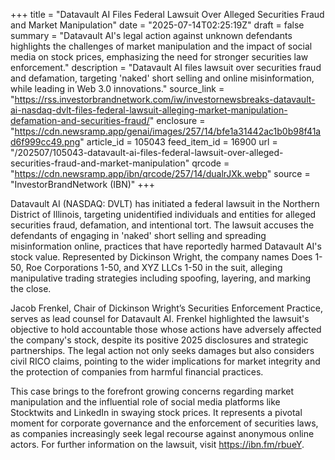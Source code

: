 +++
title = "Datavault AI Files Federal Lawsuit Over Alleged Securities Fraud and Market Manipulation"
date = "2025-07-14T02:25:19Z"
draft = false
summary = "Datavault AI's legal action against unknown defendants highlights the challenges of market manipulation and the impact of social media on stock prices, emphasizing the need for stronger securities law enforcement."
description = "Datavault AI files lawsuit over securities fraud and defamation, targeting 'naked' short selling and online misinformation, while leading in Web 3.0 innovations."
source_link = "https://rss.investorbrandnetwork.com/iw/investornewsbreaks-datavault-ai-nasdaq-dvlt-files-federal-lawsuit-alleging-market-manipulation-defamation-and-securities-fraud/"
enclosure = "https://cdn.newsramp.app/genai/images/257/14/bfe1a31442ac1b0b98f41ad6f999cc49.png"
article_id = 105043
feed_item_id = 16900
url = "/202507/105043-datavault-ai-files-federal-lawsuit-over-alleged-securities-fraud-and-market-manipulation"
qrcode = "https://cdn.newsramp.app/ibn/qrcode/257/14/dualrJXk.webp"
source = "InvestorBrandNetwork (IBN)"
+++

<p>Datavault AI (NASDAQ: DVLT) has initiated a federal lawsuit in the Northern District of Illinois, targeting unidentified individuals and entities for alleged securities fraud, defamation, and intentional tort. The lawsuit accuses the defendants of engaging in 'naked' short selling and spreading misinformation online, practices that have reportedly harmed Datavault AI's stock value. Represented by Dickinson Wright, the company names Does 1-50, Roe Corporations 1-50, and XYZ LLCs 1-50 in the suit, alleging manipulative trading strategies including spoofing, layering, and marking the close.</p><p>Jacob Frenkel, Chair of Dickinson Wright’s Securities Enforcement Practice, serves as lead counsel for Datavault AI. Frenkel highlighted the lawsuit's objective to hold accountable those whose actions have adversely affected the company's stock, despite its positive 2025 disclosures and strategic partnerships. The legal action not only seeks damages but also considers civil RICO claims, pointing to the wider implications for market integrity and the protection of companies from harmful financial practices.</p><p>This case brings to the forefront growing concerns regarding market manipulation and the influential role of social media platforms like Stocktwits and LinkedIn in swaying stock prices. It represents a pivotal moment for corporate governance and the enforcement of securities laws, as companies increasingly seek legal recourse against anonymous online actors. For further information on the lawsuit, visit <a href='https://ibn.fm/rbueY' rel='nofollow' target='_blank'>https://ibn.fm/rbueY</a>.</p>